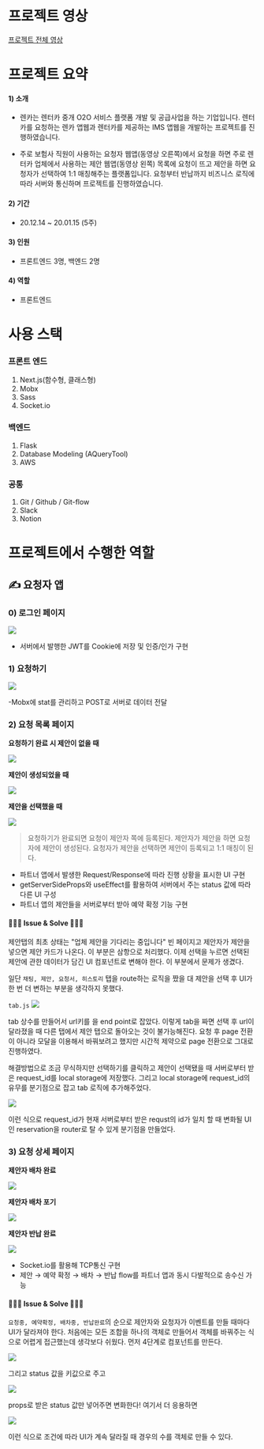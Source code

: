# 프로젝트 영상

[프로젝트 전체 영상](https://www.youtube.com/watch?v=cXahjdDukDs&t=310s)

# 프로젝트 요약

#### 1) 소개

- 렌카는 렌터카 중개 O2O 서비스 플랫폼 개발 및 공급사업을 하는 기업입니다. 렌터카를 요청하는 렌카 앱웹과 렌터카를 제공하는 IMS 앱웹을 개발하는 프로젝트를 진행하였습니다.

- 주로 보험사 직원이 사용하는 요청자 웹앱(동영상 오른쪽)에서 요청을 하면 주로 렌터카 업체에서 사용하는 제안 웹앱(동영상 왼쪽) 목록에 요청이 뜨고 제안을 하면 요청자가 선택하여 1:1 매칭해주는 플랫폼입니다. 요청부터 반납까지 비즈니스 로직에 따라 서버와 통신하며 프로젝트를 진행하였습니다.
 

#### 2) 기간

- 20.12.14 ~ 20.01.15 (5주)


#### 3) 인원

- 프론트엔드 3명, 백엔드 2명

 

#### 4) 역할

- 프론트엔드


# 사용 스택


### 프론트 엔드

1) Next.js(함수형, 클래스형)
2) Mobx
3) Sass
4) Socket.io


### 백엔드

1) Flask
2) Database Modeling (AQueryTool)
3) AWS


### 공통

1) Git / Github / Git-flow
3) Slack
4) Notion

# 프로젝트에서 수행한 역할

## ✍️ 요청자 앱

### 0) 로그인 페이지


![](https://images.velog.io/images/dongha1992/post/5a1ad447-b126-4ba3-aed7-598b387bb6ff/rencar_%E1%84%85%E1%85%A9%E1%84%80%E1%85%B3%E1%84%8B%E1%85%B5%E1%86%AB.gif)

   - 서버에서 발행한 JWT를 Cookie에 저장 및 인증/인가 구현

### 1) 요청하기

![](https://images.velog.io/images/dongha1992/post/73984540-0832-4ae2-aa72-633bae7c77ef/rencar_%E1%84%8B%E1%85%AD%E1%84%8E%E1%85%A5%E1%86%BC.gif)

-Mobx에 stat를 관리하고 POST로 서버로 데이터 전달 

### 2) 요청 목록 페이지

**요청하기 완료 시 제안이 없을 때**

![](https://images.velog.io/images/dongha1992/post/b3ccca97-ee65-4ccf-823a-04e5dea54f08/rencar_%E1%84%8B%E1%85%AD%E1%84%8E%E1%85%A5%E1%86%BC%20%E1%84%89%E1%85%A1%E1%86%BC%E1%84%89%E1%85%A6.gif)

**제안이 생성되었을 때**

![](https://images.velog.io/images/dongha1992/post/59c1831f-403e-480e-a8a4-a8ffe23ed727/rencar_%E1%84%8C%E1%85%A6%E1%84%8B%E1%85%A1%E1%86%AB%E1%84%8C%E1%85%AE%E1%86%BC.gif)

**제안을 선택했을 때**

![](https://images.velog.io/images/dongha1992/post/8c770de7-473b-43d0-a8b4-9116223b690d/rencar_%E1%84%8C%E1%85%A6%E1%84%8B%E1%85%A1%E1%86%AB%E1%84%89%E1%85%A5%E1%86%AB%E1%84%90%E1%85%A2%E1%86%A8.gif)

> 요청하기가 완료되면 요청이 제안자 쪽에 등록된다. 제안자가 제안을 하면 요청자에 제안이 생성된다. 요청자가 제안을 선택하면 제안이 등록되고 1:1 매칭이 된다. 

   - 파트너 앱에서 발생한 Request/Response에 따라 진행 상황을 표시한 UI 구현
   - getServerSideProps와 useEffect를 활용하여 서버에서 주는 status 값에 따라 다른 UI 구성
   - 파트너 앱의 제안들을 서버로부터 받아 예약 확정 기능 구현
   

#### 🦾🦾🦾  Issue & Solve  🦾🦾🦾


제안탭의 최초 상태는 "업체 제안을 기다리는 중입니다" 빈 페이지고 제안자가 제안을 넣으면 제안 카드가 나온다. 이 부분은 삼항으로 처리했다. 이제 선택을 누르면 선택된 제안에 관한 데이터가 담긴 UI 컴포넌트로 변해야 한다. 이 부분에서 문제가 생겼다. 

일단 ```채팅, 제안, 요청서, 히스토리``` 탭을 route하는 로직을 짰을 대 제안을 선택 후 UI가 한 번 더 변하는 부분을 생각하지 못했다. 

```tab.js```
![](https://images.velog.io/images/dongha1992/post/2912bd2e-3fef-42f3-afcc-9231ad838bb1/%E1%84%89%E1%85%B3%E1%84%8F%E1%85%B3%E1%84%85%E1%85%B5%E1%86%AB%E1%84%89%E1%85%A3%E1%86%BA%202021-01-16%20%E1%84%8B%E1%85%A9%E1%84%92%E1%85%AE%2010.53.58.png)

tab 상수를 만들어서 url키를 을 end point로 잡았다. 이렇게 tab을 짜면 선택 후 url이 달라졌을 때 다른 탭에서 제안 탭으로 돌아오는 것이 불가능해진다. 요청 후 page 전환이 아니라 모달을 이용해서 바꿔보려고 했지만 시간적 제약으로 page 전환으로 그대로 진행하였다. 

해결방법으로 조금 무식하지만 선택하기를 클릭하고 제안이 선택됐을 때 서버로부터 받은 request_id를 local storage에 저장했다. 그리고 local storage에 request_id의 유무를 분기점으로 잡고 tab 로직에 추가해주었다. 

![](https://images.velog.io/images/dongha1992/post/8db8a2b5-1d4c-466b-9938-52d0b195c208/%E1%84%89%E1%85%B3%E1%84%8F%E1%85%B3%E1%84%85%E1%85%B5%E1%86%AB%E1%84%89%E1%85%A3%E1%86%BA%202021-01-16%20%E1%84%8B%E1%85%A9%E1%84%92%E1%85%AE%2010.58.19.png)

이런 식으로  request_id가 현재 서버로부터 받은 requst의 id가 일치 할 때 변화될 UI인 reservation을 router로 탈 수 있게 분기점을 만들었다. 


### 3) 요청 상세 페이지


**제안자 배차 완료**

![](https://images.velog.io/images/dongha1992/post/f108dc1d-8170-4976-89dc-efc004acf54f/%E1%84%8B%E1%85%A8%E1%84%8B%E1%85%A3%E1%86%A8%E1%84%92%E1%85%AA%E1%86%A8%E1%84%8C%E1%85%A5%E1%86%BC2.gif)

**제안자 배차 포기**

![](https://images.velog.io/images/dongha1992/post/f048527e-4b47-41f2-8250-e52e3abe3bbe/%E1%84%87%E1%85%A2%E1%84%8E%E1%85%A1%E1%84%91%E1%85%A9%E1%84%80%E1%85%B5.gif)


**제안자 반납 완료**

![](https://images.velog.io/images/dongha1992/post/073bff1c-d60d-4183-bcb8-192c16eb5f36/%E1%84%87%E1%85%A1%E1%86%AB%E1%84%82%E1%85%A1%E1%86%B8%E1%84%8B%E1%85%AA%E1%86%AB%E1%84%85%E1%85%AD.gif)

   - Socket.io를 활용해 TCP통신 구현
   - 제안 → 예약 확정 → 배차 → 반납 flow를 파트너 앱과 동시 다발적으로 송수신 가능
   

#### 🦾🦾🦾  Issue & Solve  🦾🦾🦾


```요청중, 예약확정, 배차중, 반납완료```의 순으로 제안자와 요청자가 이벤트를 만들 때마다 UI가 달라져야 한다. 처음에는 모든 조합을 하나의 객체로 만들어서 객체를 바꿔주는 식으로 어렵게 접근했는데 생각보다 쉬웠다. 먼저 4단계로 컴포넌트를 만든다.

![](https://images.velog.io/images/dongha1992/post/8214c1a0-2c68-4d82-a08b-1eb367ad31da/%E1%84%89%E1%85%B3%E1%84%8F%E1%85%B3%E1%84%85%E1%85%B5%E1%86%AB%E1%84%89%E1%85%A3%E1%86%BA%202021-01-16%20%E1%84%8B%E1%85%A9%E1%84%92%E1%85%AE%2011.01.55.png)

그리고 status 값을 키값으로 주고 

![](https://images.velog.io/images/dongha1992/post/b59e9b2d-320c-4aa2-8451-1eb4a0ef02cf/%E1%84%89%E1%85%B3%E1%84%8F%E1%85%B3%E1%84%85%E1%85%B5%E1%86%AB%E1%84%89%E1%85%A3%E1%86%BA%202021-01-16%20%E1%84%8B%E1%85%A9%E1%84%92%E1%85%AE%2011.02.42.png)

props로 받은 status 값만 넣어주면 변화한다! 여기서 더 응용하면 

![](https://images.velog.io/images/dongha1992/post/b61db455-3324-4bc0-b1a0-3e83b8e19bd7/%E1%84%89%E1%85%B3%E1%84%8F%E1%85%B3%E1%84%85%E1%85%B5%E1%86%AB%E1%84%89%E1%85%A3%E1%86%BA%202021-01-16%20%E1%84%8B%E1%85%A9%E1%84%92%E1%85%AE%2011.03.23.png)

이런 식으로 조건에 따라 UI가 계속 달라질 때 경우의 수를 객체로 만들 수 있다. 
